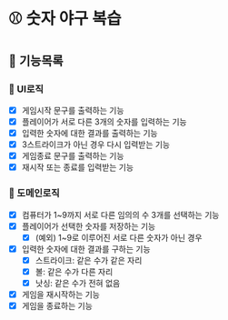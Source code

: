 # ⚾️ 숫자 야구 복습

## 🐾 기능목록

### 📌 UI로직

- [x] 게임시작 문구를 출력하는 기능
- [x] 플레이어가 서로 다른 3개의 숫자를 입력하는 기능
- [x] 입력한 숫자에 대한 결과를 출력하는 기능
- [x] 3스트라이크가 아닌 경우 다시 입력받는 기능
- [x] 게임종료 문구를 출력하는 기능
- [x] 재시작 또는 종료를 입력받는 기능

### 📌 도메인로직

- [x] 컴퓨터가 1~9까지 서로 다른 임의의 수 3개를 선택하는 기능
- [x] 플레이어가 선택한 숫자를 저장하는 기능
  - [x] (예외) 1~9로 이루어진 서로 다른 숫자가 아닌 경우
- [x] 입력한 숫자에 대한 결과를 구하는 기능
  - [x] 스트라이크: 같은 수가 같은 자리
  - [x] 볼: 같은 수가 다른 자리
  - [x] 낫싱: 같은 수가 전혀 없음
- [x] 게임을 재시작하는 기능
- [x] 게임을 종료하는 기능
